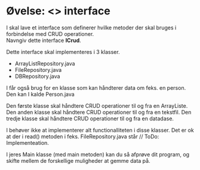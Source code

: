 <!-- JS use if these pages are used as githubpages. can be deleted if used elsewhere -->
<script src="https://code.jquery.com/jquery-3.2.1.min.js"></script>
<script src="script.js"></script>


# Øvelse: <<ICrud>> interface

I skal lave et interface som definerer hvilke metoder der skal bruges i forbindelse med  CRUD operationer.     
Navngiv dette interface **ICrud**.    
    
Dette interface skal implementeres i 3 klasser.      

* ArrayListRepository.java
* FileRepository.java
* DBRepository.java

I får også brug for en klasse som kan håndterer data om feks. en person. Den kan I kalde Person.java    

Den første klasse skal håndtere CRUD operationer til og fra en ArrayListe.
Den anden klasse skal håndtere CRUD operationer til og fra en tekstfil.
Den tredje klasse skal håndtere CRUD operationer til og fra en datadase.

I behøver ikke at implementerer alt functionalliteten i disse klasser. Det er ok at der i read() metoden i feks. FileRepository.java står // ToDo: Implementeation. 

I jeres Main klasse (med main metoden) kan du så afprøve dit program, og skifte mellem de forskellige muligheder at gemme data på. 

